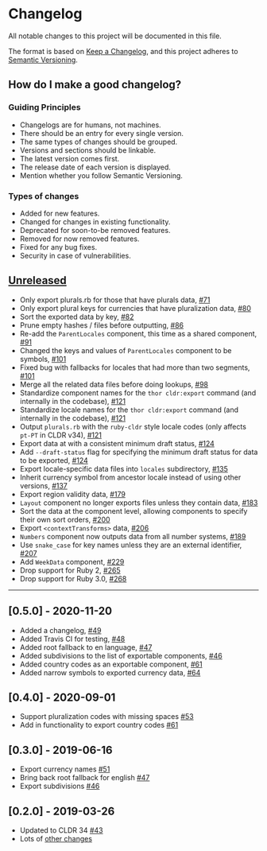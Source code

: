 # Changelog
All notable changes to this project will be documented in this file.

The format is based on [Keep a Changelog](https://keepachangelog.com/en/1.0.0/), and this project adheres to [Semantic Versioning](https://semver.org/spec/v2.0.0.html).

## How do I make a good changelog?
### Guiding Principles
- Changelogs are for humans, not machines.
- There should be an entry for every single version.
- The same types of changes should be grouped.
- Versions and sections should be linkable.
- The latest version comes first.
- The release date of each version is displayed.
- Mention whether you follow Semantic Versioning.

### Types of changes
- Added for new features.
- Changed for changes in existing functionality.
- Deprecated for soon-to-be removed features.
- Removed for now removed features.
- Fixed for any bug fixes.
- Security in case of vulnerabilities.

## [Unreleased]

- Only export plurals.rb for those that have plurals data, [#71](https://github.com/ruby-i18n/ruby-cldr/pull/71)
- Only export plural keys for currencies that have pluralization data, [#80](https://github.com/ruby-i18n/ruby-cldr/pull/80)
- Sort the exported data by key, [#82](https://github.com/ruby-i18n/ruby-cldr/pull/82)
- Prune empty hashes / files before outputting, [#86](https://github.com/ruby-i18n/ruby-cldr/pull/86)
- Re-add the `ParentLocales` component, this time as a shared component, [#91](https://github.com/ruby-i18n/ruby-cldr/pull/91)
- Changed the keys and values of `ParentLocales` component to be symbols, [#101](https://github.com/ruby-i18n/ruby-cldr/pull/101)
- Fixed bug with fallbacks for locales that had more than two segments, [#101](https://github.com/ruby-i18n/ruby-cldr/pull/101)
- Merge all the related data files before doing lookups, [#98](https://github.com/ruby-i18n/ruby-cldr/pull/98)
- Standardize component names for the `thor cldr:export` command (and internally in the codebase), [#121](https://github.com/ruby-i18n/ruby-cldr/pull/121)
- Standardize locale names for the `thor cldr:export` command (and internally in the codebase), [#121](https://github.com/ruby-i18n/ruby-cldr/pull/121)
- Output `plurals.rb` with the `ruby-cldr` style locale codes (only affects `pt-PT` in CLDR v34), [#121](https://github.com/ruby-i18n/ruby-cldr/pull/121)
- Export data at with a consistent minimum draft status, [#124](https://github.com/ruby-i18n/ruby-cldr/pull/124)
- Add `--draft-status` flag for specifying the minimum draft status for data to be exported, [#124](https://github.com/ruby-i18n/ruby-cldr/pull/124)
- Export locale-specific data files into `locales` subdirectory, [#135](https://github.com/ruby-i18n/ruby-cldr/pull/135)
- Inherit currency symbol from ancestor locale instead of using other versions, [#137](https://github.com/ruby-i18n/ruby-cldr/pull/137)
- Export region validity data, [#179](https://github.com/ruby-i18n/ruby-cldr/pull/179)
- `Layout` component no longer exports files unless they contain data, [#183](https://github.com/ruby-i18n/ruby-cldr/pull/183)
- Sort the data at the component level, allowing components to specify their own sort orders, [#200](https://github.com/ruby-i18n/ruby-cldr/pull/200)
- Export `<contextTransforms>` data, [#206](https://github.com/ruby-i18n/ruby-cldr/pull/206)
- `Numbers` component now outputs data from all number systems, [#189](https://github.com/ruby-i18n/ruby-cldr/pull/189)
- Use `snake_case` for key names unless they are an external identifier, [#207](https://github.com/ruby-i18n/ruby-cldr/pull/207)
- Add `WeekData` component, [#229](https://github.com/ruby-i18n/ruby-cldr/pull/229)
- Drop support for Ruby 2, [#265](https://github.com/ruby-i18n/ruby-cldr/pull/265)
- Drop support for Ruby 3.0, [#268](https://github.com/ruby-i18n/ruby-cldr/pull/268)

---

## [0.5.0] - 2020-11-20

- Added a changelog, [#49](https://github.com/ruby-i18n/ruby-cldr/pull/49)
- Added Travis CI for testing, [#48](https://github.com/ruby-i18n/ruby-cldr/pull/48)
- Added root fallback to en language, [#47](https://github.com/ruby-i18n/ruby-cldr/pull/47)
- Added subdivisions to the list of exportable components, [#46](https://github.com/ruby-i18n/ruby-cldr/pull/46)
- Added country codes as an exportable component, [#61](https://github.com/ruby-i18n/ruby-cldr/pull/61)
- Added narrow symbols to exported currency data, [#64](https://github.com/ruby-i18n/ruby-cldr/pull/64)

## [0.4.0] - 2020-09-01

- Support pluralization codes with missing spaces [#53](https://github.com/ruby-i18n/ruby-cldr/pull/53)
- Add in functionality to export country codes [#61](https://github.com/ruby-i18n/ruby-cldr/pull/61)

## [0.3.0] - 2019-06-16

- Export currency names [#51](https://github.com/ruby-i18n/ruby-cldr/pull/51)
- Bring back root fallback for english [#47](https://github.com/ruby-i18n/ruby-cldr/pull/47)
- Export subdivisions [#46](https://github.com/ruby-i18n/ruby-cldr/pull/46)

## [0.2.0] - 2019-03-26

- Updated to CLDR 34 [#43](https://github.com/ruby-i18n/ruby-cldr/pull/43)
- Lots of [other changes](https://github.com/ruby-i18n/ruby-cldr/compare/v0.1.1...v0.2.0)

[Unreleased]: https://github.com/ruby-i18n/ruby-cldr/compare/v0.5.0...HEAD
